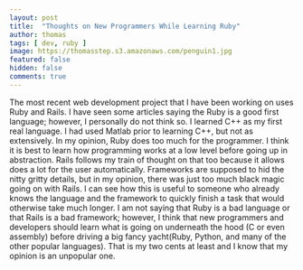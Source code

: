 ```yaml
---
layout: post
title:  "Thoughts on New Programmers While Learning Ruby"
author: thomas
tags: [ dev, ruby ]
image: https://thomasstep.s3.amazonaws.com/penguin1.jpg
featured: false
hidden: false
comments: true
---
```

The most recent web development project that I have been working on uses Ruby and Rails. I have seen some articles saying the Ruby is a good first language; however, I personally do not think so. I learned C++ as my first real language. I had used Matlab prior to learning C++, but not as extensively. In my opinion, Ruby does too much for the programmer. I think it is best to learn how programming works at a low level before going up in abstraction. Rails follows my train of thought on that too because it allows does a lot for the user automatically. Frameworks are supposed to hid the nitty gritty details, but in my opinion, there was just too much black magic going on with Rails. I can see how this is useful to someone who already knows the language and the framework to quickly finish a task that would otherwise take much longer. I am not saying that Ruby is a bad language or that Rails is a bad framework; however, I think that new programmers and developers should learn what is going on underneath the hood (C or even assembly) before driving a big fancy yacht(Ruby, Python, and many of the other popular languages). That is my two cents at least and I know that my opinion is an unpopular one.
